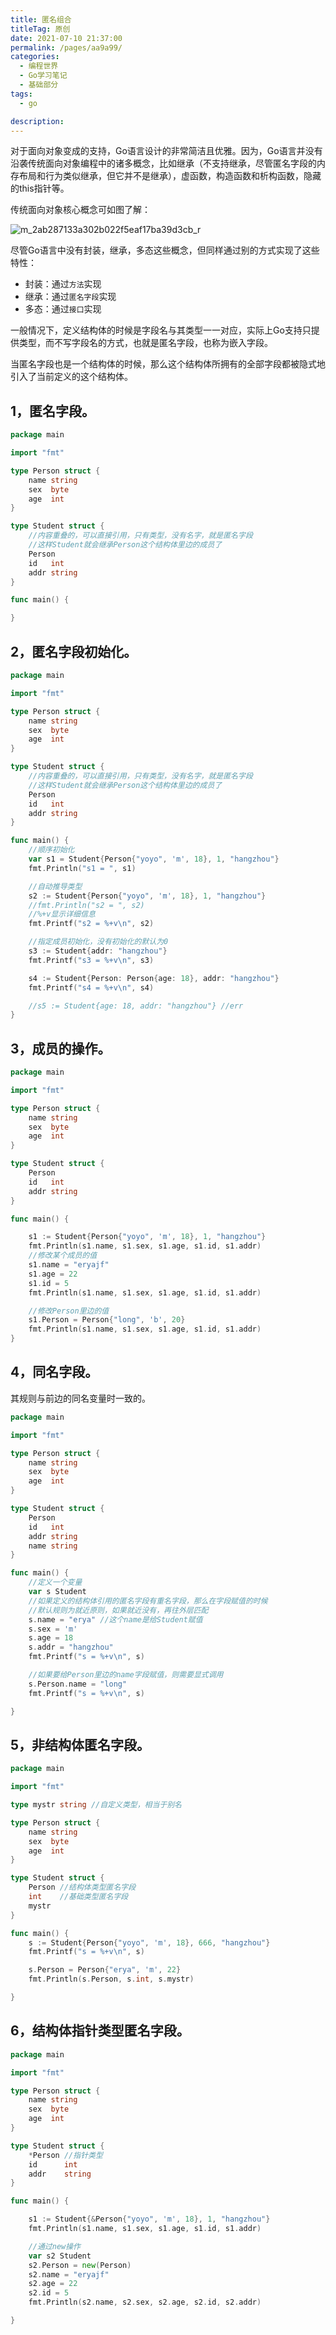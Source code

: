 ```yaml
---
title: 匿名组合
titleTag: 原创
date: 2021-07-10 21:37:00
permalink: /pages/aa9a99/
categories: 
  - 编程世界
  - Go学习笔记
  - 基础部分
tags: 
  - go

description: 
---
```


对于面向对象变成的支持，Go语言设计的非常简洁且优雅。因为，Go语言并没有沿袭传统面向对象编程中的诸多概念，比如继承（不支持继承，尽管匿名字段的内存布局和行为类似继承，但它并不是继承），虚函数，构造函数和析构函数，隐藏的this指针等。

传统面向对象核心概念可如图了解：

![m_2ab287133a302b022f5eaf17ba39d3cb_r](http://t.eryajf.net/imgs/2021/09/c300859e9bea1787.jpg)

尽管Go语言中没有封装，继承，多态这些概念，但同样通过别的方式实现了这些特性：

- 封装：通过`方法`实现
- 继承：通过`匿名字段`实现
- 多态：通过`接口`实现

一般情况下，定义结构体的时候是字段名与其类型一一对应，实际上Go支持只提供类型，而不写字段名的方式，也就是匿名字段，也称为嵌入字段。

当匿名字段也是一个结构体的时候，那么这个结构体所拥有的全部字段都被隐式地引入了当前定义的这个结构体。


## 1，匿名字段。

```go
package main

import "fmt"

type Person struct {
	name string
	sex  byte
	age  int
}

type Student struct {
	//内容重叠的，可以直接引用，只有类型，没有名字，就是匿名字段
	//这样Student就会继承Person这个结构体里边的成员了
	Person
	id   int
	addr string
}

func main() {

}
```

## 2，匿名字段初始化。

```go
package main

import "fmt"

type Person struct {
	name string
	sex  byte
	age  int
}

type Student struct {
	//内容重叠的，可以直接引用，只有类型，没有名字，就是匿名字段
	//这样Student就会继承Person这个结构体里边的成员了
	Person
	id   int
	addr string
}

func main() {
	//顺序初始化
	var s1 = Student{Person{"yoyo", 'm', 18}, 1, "hangzhou"}
	fmt.Println("s1 = ", s1)

	//自动推导类型
	s2 := Student{Person{"yoyo", 'm', 18}, 1, "hangzhou"}
	//fmt.Println("s2 = ", s2)
	//%+v显示详细信息
	fmt.Printf("s2 = %+v\n", s2)

	//指定成员初始化，没有初始化的默认为0
	s3 := Student{addr: "hangzhou"}
	fmt.Printf("s3 = %+v\n", s3)

	s4 := Student{Person: Person{age: 18}, addr: "hangzhou"}
	fmt.Printf("s4 = %+v\n", s4)

	//s5 := Student{age: 18, addr: "hangzhou"} //err
}
```

## 3，成员的操作。

```go
package main

import "fmt"

type Person struct {
	name string
	sex  byte
	age  int
}

type Student struct {
	Person
	id   int
	addr string
}

func main() {

	s1 := Student{Person{"yoyo", 'm', 18}, 1, "hangzhou"}
	fmt.Println(s1.name, s1.sex, s1.age, s1.id, s1.addr)
	//修改某个成员的值
	s1.name = "eryajf"
	s1.age = 22
	s1.id = 5
	fmt.Println(s1.name, s1.sex, s1.age, s1.id, s1.addr)

	//修改Person里边的值
	s1.Person = Person{"long", 'b', 20}
	fmt.Println(s1.name, s1.sex, s1.age, s1.id, s1.addr)
}
```

## 4，同名字段。

其规则与前边的同名变量时一致的。

```go
package main

import "fmt"

type Person struct {
	name string
	sex  byte
	age  int
}

type Student struct {
	Person
	id   int
	addr string
	name string
}

func main() {
	//定义一个变量
	var s Student
	//如果定义的结构体引用的匿名字段有重名字段，那么在字段赋值的时候
	//默认规则为就近原则，如果就近没有，再往外层匹配
	s.name = "erya" //这个name是给Student赋值
	s.sex = 'm'
	s.age = 18
	s.addr = "hangzhou"
	fmt.Printf("s = %+v\n", s)

	//如果要给Person里边的name字段赋值，则需要显式调用
	s.Person.name = "long"
	fmt.Printf("s = %+v\n", s)

}
```

## 5，非结构体匿名字段。

```go
package main

import "fmt"

type mystr string //自定义类型，相当于别名

type Person struct {
	name string
	sex  byte
	age  int
}

type Student struct {
	Person //结构体类型匿名字段
	int    //基础类型匿名字段
	mystr
}

func main() {
	s := Student{Person{"yoyo", 'm', 18}, 666, "hangzhou"}
	fmt.Printf("s = %+v\n", s)

	s.Person = Person{"erya", 'm', 22}
	fmt.Println(s.Person, s.int, s.mystr)

}
```

## 6，结构体指针类型匿名字段。

```go
package main

import "fmt"

type Person struct {
	name string
	sex  byte
	age  int
}

type Student struct {
	*Person //指针类型
	id      int
	addr    string
}

func main() {

	s1 := Student{&Person{"yoyo", 'm', 18}, 1, "hangzhou"}
	fmt.Println(s1.name, s1.sex, s1.age, s1.id, s1.addr)

	//通过new操作
	var s2 Student
	s2.Person = new(Person)
	s2.name = "eryajf"
	s2.age = 22
	s2.id = 5
	fmt.Println(s2.name, s2.sex, s2.age, s2.id, s2.addr)

}
```
